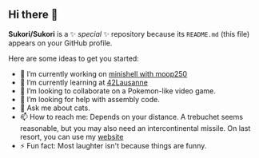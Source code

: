 ## Hi there 👋

**Sukori/Sukori** is a ✨ _special_ ✨ repository because its `README.md` (this file) appears on your GitHub profile.

Here are some ideas to get you started:

- 🔭 I’m currently working on [minishell with moop250](https://github.com/moop250/minishell)
- 🌱 I’m currently learning at [42Lausanne](https://42lausanne.ch/)
- 👯 I’m looking to collaborate on a Pokemon-like video game.
- 🤔 I’m looking for help with assembly code.
- 💬 Ask me about cats.
- 📫 How to reach me: Depends on your distance. A trebuchet seems reasonable, but you may also need an intercontinental missile. On last resort, you can use my [website](https://technophil.dev)
- ⚡ Fun fact: Most laughter isn't because things are funny.

